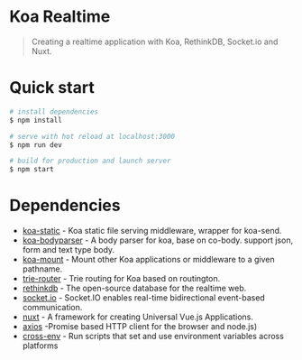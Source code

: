 Koa Realtime
===========

> Creating a realtime application with Koa, RethinkDB, Socket.io and Nuxt.

Quick start
=============

``` bash
# install dependencies
$ npm install

# serve with hot reload at localhost:3000
$ npm run dev

# build for production and launch server
$ npm start
```

Dependencies
==========

* [koa-static](https://github.com/koajs/static) - Koa static file serving middleware, wrapper for koa-send.
* [koa-bodyparser](https://github.com/koajs/bodyparser) - A body parser for koa, base on co-body. support json, form and text type body.
* [koa-mount](https://github.com/koajs/mount) - Mount other Koa applications or middleware to a given pathname.
* [trie-router](https://github.com/koajs/trie-router) - Trie routing for Koa based on routington.
* [rethinkdb](https://github.com/rethinkdb/rethinkdb) - The open-source database for the realtime web.
* [socket.io](https://github.com/socketio/socket.io/) - Socket.IO enables real-time bidirectional event-based communication.
* [nuxt](https://github.com/nuxt/nuxt.js) - A framework for creating Universal Vue.js Applications.
* [axios](https://github.com/mzabriskie/axios) -Promise based HTTP client for the browser and node.js)
* [cross-env](https://github.com/kentcdodds/cross-env) - Run scripts that set and use environment variables across platforms
